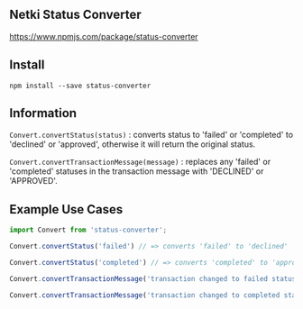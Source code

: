 ## Netki Status Converter

https://www.npmjs.com/package/status-converter

## Install

`npm install --save status-converter`

## Information

`Convert.convertStatus(status)` : converts status to 'failed' or 'completed' to 'declined' or 'approved', otherwise it will return the original status.

`Convert.convertTransactionMessage(message)` : replaces any 'failed' or 'completed' statuses in the transaction message with 'DECLINED' or 'APPROVED'.

## Example Use Cases

```js
import Convert from 'status-converter';

Convert.convertStatus('failed') // => converts 'failed' to 'declined'

Convert.convertStatus('completed') // => converts 'completed' to 'approved'

Convert.convertTransactionMessage('transaction changed to failed status' ) // => 'transaction changed to DECLINED status'

Convert.convertTransactionMessage('transaction changed to completed status' ) // => 'transaction changed to APPROVED status'

```